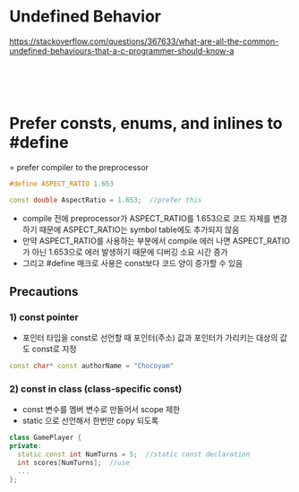 # Undefined Behavior
https://stackoverflow.com/questions/367633/what-are-all-the-common-undefined-behaviours-that-a-c-programmer-should-know-a

<br/>
<br/>
<br/>





# Prefer consts, enums, and inlines to #define
= prefer compiler to the preprocessor
```c++
#define ASPECT_RATIO 1.653

const double AspectRatio = 1.653;  //prefer this
```
- compile 전에 preprocessor가 ASPECT_RATIO를 1.653으로 코드 자체를 변경하기 때문에 ASPECT_RATIO는 symbol table에도 추가되지 않음
- 만약 ASPECT_RATIO를 사용하는 부분에서 compile 에러 나면 ASPECT_RATIO가 아닌 1.653으로 에러 발생하기 때문에 디버깅 소요 시간 증가
- 그리고 #define 매크로 사용은 const보다 코드 양이 증가할 수 있음

## Precautions 
### 1) const pointer
- 포인터 타입을 const로 선언할 때 포인터(주소) 값과 포인터가 가리키는 대상의 값도 const로 지정
```c++
const char* const authorName = "Chocoyam"
```
### 2) const in class (class-specific const)
- const 변수를 멤버 변수로 만들어서 scope 제한
- static 으로 선언해서 한번만 copy 되도록
```c++
class GamePlayer {
private:
  static const int NumTurns = 5;  //static const declaration
  int scores[NumTurns];  //use
  ...
};
```

